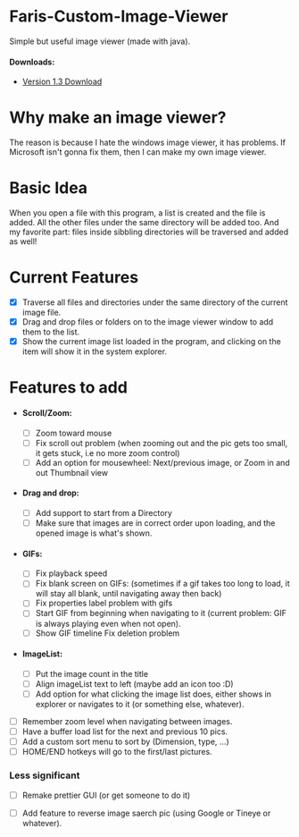 # Faris-Custom-Image-Viewer
Simple but useful image viewer (made with java).

#### Downloads:
- [Version 1.3 Download](http://www.filehosting.org/file/download/716023/XyO61lXGXBiNBkLO)

# Why make an image viewer?
The reason is because I hate the windows image viewer, it has problems. If Microsoft isn't gonna fix them, then I can make my own image viewer.

# Basic Idea
When you open a file with this program, a list is created and the file is added. All the other files under the same directory will be added too. And my favorite part: files inside sibbling directories will be traversed and added as well!

# Current Features
- [x] Traverse all files and directories under the same directory of the current image file.
- [x] Drag and drop files or folders on to the image viewer window to add them to the list.
- [x] Show the current image list loaded in the program, and clicking on the item will show it in the system explorer.

# Features to add
- #### Scroll/Zoom:
	- [ ] Zoom toward mouse
	- [ ] Fix scroll out problem (when zooming out and the pic gets too small, it gets stuck, i.e no more zoom control)
	- [ ] Add an option for mousewheel: Next/previous image, or Zoom in and out
Thumbnail view
- #### Drag and drop:
	- [ ] Add support to start from a Directory
	- [ ] Make sure that images are in correct order upon loading, and the opened image is what's shown.
	 
- #### GIFs:
	- [ ] Fix playback speed
	- [ ] Fix blank screen on GIFs: (sometimes if a gif takes too long to load, it will stay all blank, until navigating away then back)
	- [ ] Fix properties label problem with gifs
	- [ ] Start GIF from beginning when navigating to it (current problem: GIF is always playing even when not open).
	- [ ] Show GIF timeline
Fix deletion problem
- #### ImageList:
	- [ ] Put the image count in the title
	- [ ] Align imageList text to left (maybe add an icon too :D)
	- [ ] Add option for what clicking the image list does, either shows in explorer or navigates to it (or something else, whatever).
- [ ] Remember zoom level when navigating between images.
- [ ] Have a buffer load list for the next and previous 10 pics.
- [ ] Add a custom sort menu to sort by (Dimension, type, …)
- [ ] HOME/END hotkeys will go to the first/last pictures.

### Less significant
- [ ] Remake prettier GUI (or get someone to do it)
- [ ] Add feature to reverse image saerch pic (using Google or Tineye or whatever).


